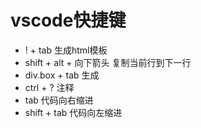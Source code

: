 # vscode快捷键
* ! + tab 生成html模板
* shift + alt + 向下箭头  复制当前行到下一行
* div.box + tab 生成<div class="box"></div>
* ctrl + ?  注释
* tab 代码向右缩进
* shift + tab 代码向左缩进
